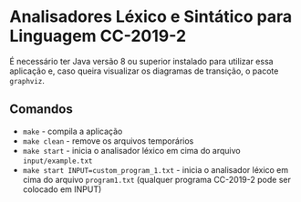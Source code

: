 # Analisadores Léxico e Sintático para Linguagem CC-2019-2

É necessário ter Java versão 8 ou superior instalado para utilizar essa aplicação e, caso queira visualizar os diagramas de transição, o pacote `graphviz`.

## Comandos

* `make` - compila a aplicação
* `make clean` - remove os arquivos temporários
* `make start` - inicia o analisador léxico em cima do arquivo `input/example.txt`
* `make start INPUT=custom_program_1.txt` - inicia o analisador léxico em cima do arquivo `program1.txt` (qualquer programa CC-2019-2 pode ser colocado em INPUT)
